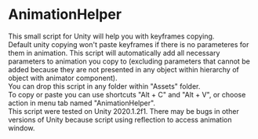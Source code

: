 # AnimationHelper
This small script for Unity will help you with keyframes copying.  
Default unity copying won't paste keyframes if there is no parameteres for them in animation. This script will automatically add all necessary parameters to animation you copy to (excluding parameters that cannot be added because they are not presented in any object within hierarchy of object with animator component).  
You can drop this script in any folder within "Assets" folder.  
To copy or paste you can use shortcuts "Alt + C" and "Alt + V", or choose action in menu tab named "AnimationHelper".  
This script were tested on Unity 2020.1.2f1. There may be bugs in other versions of Unity because script using reflection to access animation window.

